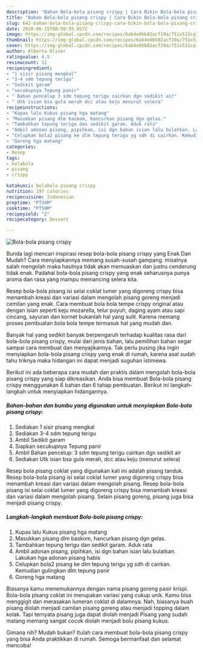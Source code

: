 ```yaml
---
description: "Bahan Bola-bola pisang crispy | Cara Bikin Bola-bola pisang crispy Yang Lezat"
title: "Bahan Bola-bola pisang crispy | Cara Bikin Bola-bola pisang crispy Yang Lezat"
slug: 642-bahan-bola-bola-pisang-crispy-cara-bikin-bola-bola-pisang-crispy-yang-lezat
date: 2020-06-15T00:50:55.057Z
image: https://img-global.cpcdn.com/recipes/6ab4e0bb82acf19a/751x532cq70/bola-bola-pisang-crispy-foto-resep-utama.jpg
thumbnail: https://img-global.cpcdn.com/recipes/6ab4e0bb82acf19a/751x532cq70/bola-bola-pisang-crispy-foto-resep-utama.jpg
cover: https://img-global.cpcdn.com/recipes/6ab4e0bb82acf19a/751x532cq70/bola-bola-pisang-crispy-foto-resep-utama.jpg
author: Alberta Oliver
ratingvalue: 4.5
reviewcount: 11
recipeingredient:
- "1 sisir pisang mengkal"
- "3-4 sdm tepung terigu"
- "Sedikit garam"
- "secukupnya Tepung panir"
- " Bahan pencelup 3 sdm tepung terigu cairkan dgn sedikit air"
- " Utk isian bsa gula merah dcc atau keju menurut selera"
recipeinstructions:
- "Kupas lalu Kukus pisang hga matang"
- "Masukkan pisang dlm baskom, hancurkan pisang dgn gelas."
- "Tambahkan tepung terigu dan sedikit garam. Aduk rata"
- "Ambil adonan pisang, pipihkan, isi dgn bahan isian lalu bulatkan. Lakukan hga adonan pisang habis"
- "Celupkan bola2 pisang ke dlm tepung terigu yg sdh di cairkan. Kemudian gulingkan dlm tepung panir"
- "Goreng hga matang"
categories:
- Resep
tags:
- bolabola
- pisang
- crispy

katakunci: bolabola pisang crispy 
nutrition: 197 calories
recipecuisine: Indonesian
preptime: "PT34M"
cooktime: "PT50M"
recipeyield: "2"
recipecategory: Dessert

---
```



![Bola-bola pisang crispy](https://img-global.cpcdn.com/recipes/6ab4e0bb82acf19a/751x532cq70/bola-bola-pisang-crispy-foto-resep-utama.jpg)

Bunda lagi mencari inspirasi resep bola-bola pisang crispy yang Enak Dan Mudah? Cara menyiapkannya memang susah-susah gampang. misalnya salah mengolah maka hasilnya tidak akan memuaskan dan justru cenderung tidak enak. Padahal bola-bola pisang crispy yang enak seharusnya punya aroma dan rasa yang mampu memancing selera kita.

Resep bola-bola pisang isi selai coklat lumer yang digoreng crispy bisa menambah kreasi dan variasi dalam mengolah pisang goreng menjadi cemilan yang enak. Cara membuat bola bola tempe crispy original atau dengan isian seperti keju mozarella, telur puyuh, daging ayam atau sapi cincang, sayuran dan kornet bukanlah hal yang sulit. Karena memang proses pembuatan bola bola tempe termasuk hal yang mudah dan.

Banyak hal yang sedikit banyak berpengaruh terhadap kualitas rasa dari bola-bola pisang crispy, mulai dari jenis bahan, lalu pemilihan bahan segar sampai cara membuat dan menyajikannya. Tak perlu pusing jika ingin menyiapkan bola-bola pisang crispy yang enak di rumah, karena asal sudah tahu triknya maka hidangan ini dapat menjadi suguhan istimewa.


Berikut ini ada beberapa cara mudah dan praktis dalam mengolah bola-bola pisang crispy yang siap dikreasikan. Anda bisa membuat Bola-bola pisang crispy menggunakan 6 bahan dan 6 tahap pembuatan. Berikut ini langkah-langkah untuk menyiapkan hidangannya.

<!--inarticleads1-->

##### Bahan-bahan dan bumbu yang digunakan untuk menyiapkan Bola-bola pisang crispy:

1. Sediakan 1 sisir pisang mengkal
1. Sediakan 3-4 sdm tepung terigu
1. Ambil Sedikit garam
1. Siapkan secukupnya Tepung panir
1. Ambil  Bahan pencelup: 3 sdm tepung terigu cairkan dgn sedikit air
1. Sediakan  Utk isian bsa gula merah, dcc atau keju (menurut selera)


Resep bola pisang coklat yang digunakan kali ini adalah pisang tanduk. Resep bola-bola pisang isi selai coklat lumer yang digoreng crispy bisa menambah kreasi dan variasi dalam mengolah pisang. Resep bola-bola pisang isi selai coklat lumer yang digoreng crispy bisa menambah kreasi dan variasi dalam mengolah pisang. Selain pisang goreng, pisang juga bisa menjadi pisang crispy. 

<!--inarticleads2-->

##### Langkah-langkah membuat Bola-bola pisang crispy:

1. Kupas lalu Kukus pisang hga matang
1. Masukkan pisang dlm baskom, hancurkan pisang dgn gelas.
1. Tambahkan tepung terigu dan sedikit garam. Aduk rata
1. Ambil adonan pisang, pipihkan, isi dgn bahan isian lalu bulatkan. Lakukan hga adonan pisang habis
1. Celupkan bola2 pisang ke dlm tepung terigu yg sdh di cairkan. Kemudian gulingkan dlm tepung panir
1. Goreng hga matang


Biasanya kamu menemukannya dengan nama pisang goreng pasir krispi. Bola-bola pisang coklat ini merupakan variasi yang cukup unik. Kamu bisa menggigit dan merasakan lumeran coklat di dalamnya. Nah, biasanya buah pisang diolah menjadi camilan pisang goreng atau menjadi topping dalam kolak. Tapi ternyata pisang juga dapat diolah menjadi Pisang yang sudah matang memang sangat cocok diolah menjadi bolu pisang kukus. 

Gimana nih? Mudah bukan? Itulah cara membuat bola-bola pisang crispy yang bisa Anda praktikkan di rumah. Semoga bermanfaat dan selamat mencoba!

